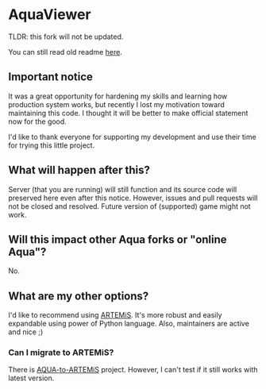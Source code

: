 # AquaViewer
TLDR: this fork will not be updated.

You can still read old readme [here](README_project.md).

## Important notice
It was a great opportunity for hardening my skills and learning how production system works, but recently I lost my motivation toward maintaining this code. I thought it will be better to make official statement now for the good.

I'd like to thank everyone for supporting my development and use their time for trying this little project.

## What will happen after this?
Server (that you are running) will still function and its source code will preserved here even after this notice. However, issues and pull requests will not be closed and resolved. Future version of (supported) game might not work.

## Will this impact other Aqua forks or "online Aqua"?
No.

## What are my other options?
I'd like to recommend using [ARTEMiS](https://gitea.tendokyu.moe/Hay1tsme/artemis). It's more robust and easily expandable using power of Python language. Also, maintainers are active and nice ;)

### Can I migrate to ARTEMiS?
There is [AQUA-to-ARTEMiS](https://gitea.tendokyu.moe/Dniel97/AQUA-to-ARTEMiS) project. However, I can't test if it still works with latest version.
